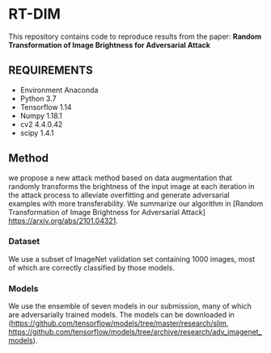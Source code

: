 # RT-DIM
This repository contains code to reproduce results from the paper:
**Random Transformation of Image Brightness for Adversarial Attack**

## REQUIREMENTS
- Environment Anaconda
- Python 3.7
- Tensorflow 1.14
- Numpy 1.18.1 
- cv2 4.4.0.42
- scipy 1.4.1

## Method
we propose a new attack method based on data augmentation that randomly transforms the brightness of the input image at each iteration in the attack process to alleviate overfitting and generate adversarial examples with more transferability. We summarize our algorithm in [Random Transformation of Image Brightness for Adversarial Attack] https://arxiv.org/abs/2101.04321.

### Dataset
We use a subset of ImageNet validation set containing 1000 images, most of which are correctly classified by those models.

### Models
We use the ensemble of seven models in our submission, many of which are adversarially trained models. The models can be downloaded in (https://github.com/tensorflow/models/tree/master/research/slim, https://github.com/tensorflow/models/tree/archive/research/adv_imagenet_models).










